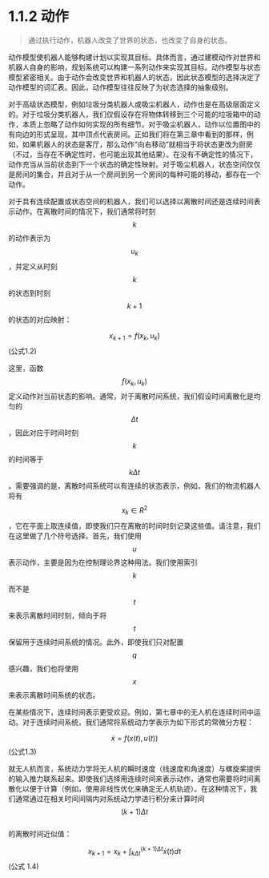 # 1.1.2 动作

> 通过执行动作，机器人改变了世界的状态，也改变了自身的状态。

动作模型使机器人能够构建计划以实现其目标。具体而言，通过建模动作对世界和机器人自身的影响，规划系统可以构建一系列动作来实现其目标。动作模型与状态模型紧密相关。由于动作会改变世界和机器人的状态，因此状态模型的选择决定了动作模型的词汇表。因此，动作模型往往反映了为状态选择的抽象级别。

对于高级状态模型，例如垃圾分类机器人或吸尘机器人，动作也是在高级层面定义的。对于垃圾分类机器人，我们仅假设存在将物体转移到三个可能的垃圾箱中的动作，本质上忽略了动作如何实现的所有细节。对于吸尘机器人，动作以位置图中的有向边的形式呈现，其中顶点代表房间。正如我们将在第三章中看到的那样，例如，如果机器人的状态是客厅，那么动作“向右移动”就相当于将状态更改为厨房（不过，当存在不确定性时，也可能出现其他结果）。在没有不确定性的情况下，动作充当从当前状态到下一个状态的确定性映射。对于吸尘机器人，状态空间仅仅是房间的集合，并且对于从一个房间到另一个房间的每种可能的移动，都存在一个动作。

对于具有连续配置或状态空间的机器人，我们可以选择以离散时间还是连续时间表示动作。在离散时间的情况下，我们通常将时刻$$k$$的动作表示为$$u_k$$，并定义从时刻$$k$$的状态到时刻$$k+1$$的状态的对应映射：

$$x_{k+1}=f(x_k,u_k)$$ (公式1.2)

这里，函数$$f(x_k,u_k)$$定义动作对当前状态的影响。通常，对于离散时间系统，我们假设时间离散化是均匀的$$\Delta t$$，因此对应于时间时刻$$k$$的时间等于$$k\Delta t$$。需要强调的是，离散时间系统可以有连续的状态表示，例如，我们的物流机器人将有$$x_k\in R^2$$，它在平面上取连续值，即使我们只在离散的时间时刻记录这些值。请注意，我们在这里做了几个符号选择。首先，我们使用$$u$$表示动作，主要是因为在控制理论界这种用法。我们使用索引$$k$$而不是$$t$$来表示离散时间时刻，倾向于将$$t$$保留用于连续时间系统的情况。此外，即使我们只对配置$$q$$感兴趣，我们也将使用$$x$$来表示离散时间系统的状态。

在某些情况下，连续时间表示更受欢迎。例如，第七章中的无人机在连续时间中运动。对于连续时间系统，我们通常将系统动力学表示为如下形式的常微分方程：

$$\dot x=f(x(t),u(t))$$ (公式1.3)

就无人机而言，系统动力学将无人机的瞬时速度（线速度和角速度）与螺旋桨提供的输入推力联系起来。即使我们选择用连续时间来表示动作，通常也需要将时间离散化以便于计算（例如，使用非线性优化来确定无人机轨迹）。在这种情况下，我们通常通过在相关时间间隔内对系统动力学进行积分来计算时间$$(k+1)\Delta t$$\
的离散时间近似值：

$$x_{k+1}=x_k+\int_{k\Delta t}^{(k+1)\Delta t} \dot x(t)dt$$ (公式 1.4)
